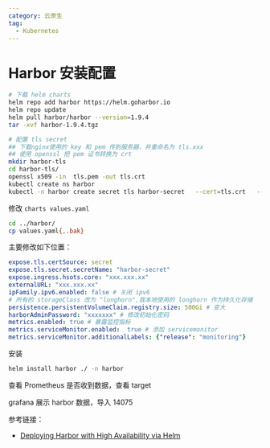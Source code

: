 ```yaml
---
category: 云原生
tag:
  - Kubernetes
---
```


# Harbor 安装配置

```bash
# 下载 helm charts
helm repo add harbor https://helm.goharbor.io
helm repo update
helm pull harbor/harbor --version=1.9.4
tar -xvf harbor-1.9.4.tgz

# 配置 tls secret
## 下载nginx使用的 key 和 pem 传到服务器，并重命名为 tls.xxx
## 使用 openssl 把 pem 证书转换为 crt
mkdir harbor-tls
cd harbor-tls/
openssl x509 -in  tls.pem -out tls.crt
kubectl create ns harbor
kubectl -n harbor create secret tls harbor-secret   --cert=tls.crt   --key=tls.key
```

修改 `charts values.yaml`

```bash
cd ../harbor/
cp values.yaml{,.bak}
```

主要修改如下位置：

```yaml
expose.tls.certSource: secret
expose.tls.secret.secretName: "harbor-secret"
expose.ingress.hsots.core: "xxx.xxx.xx"
externalURL: "xxx.xxx.xx"
ipFamily.ipv6.enabled: false # 关闭 ipv6
# 所有的 storageClass 改为 "longhorn",我本地使用的 longhorn 作为持久化存储
persistence.persistentVolumeClaim.registry.size: 500Gi # 变大
harborAdminPassword: "xxxxxxx" # 修改初始化密码
metrics.enabled: true # 暴露监控指标
metrics.serviceMonitor.enabled:  true # 添加 servicemonitor
metrics.serviceMonitor.additionalLabels: {"release": "monitoring"} 
```

安装

```bash
helm install harbor ./ -n harbor
```

查看 Prometheus 是否收到数据，查看 target

grafana 展示 harbor 数据，导入 14075

参考链接：

* [Deploying Harbor with High Availability via Helm](https://goharbor.io/docs/2.6.0/install-config/harbor-ha-helm/)